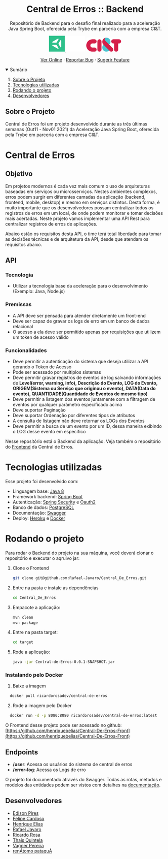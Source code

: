 
<!-- PROJECT LOGO -->
<br />
<p align="center">
<!--
  <a href="https://github.com/Rafael-Javaro/Central_De_Erros">
    <img src="src/assets/logo.gif" alt="Logo" >
  </a>
-->
  <h1 align="center">Central de Erros :: Backend</h1>

  <p align="center">
    Repositório de Backend para o desafio final realizado para a aceleração Java Spring Boot, oferecida pela Trybe em parceria com a empresa CI&T.
    <br />
  </p>
  <p align="center">
    <a href="https://www.betrybe.com/" target="_blank" rel="noreferrer">
      <img src="readme-img/trybe.jpg" alt="Trybe" width="50px">
    </a>
    <img src="readme-img/spacer.gif" aria-hidden="true" alt="" height="50px" width="60px">
    <a href="https://ciandt.com/br/pt-br" target="_blank" rel="noreferrer">
      <img src="readme-img/ciandt.png" alt="Trybe" width="110px">
    </a>
  </p>
  
  <p align="center">
    <a href="https://ancient-ridge-40479.herokuapp.com/user" target="_blank">Ver Online</a>
    ·
    <a href="https://github.com/Rafael-Javaro/Central_De_Erros/issues">Reportar Bug</a>
    ·
    <a href="https://github.com/Rafael-Javaro/Central_De_Erros/issues">Sugerir Feature</a>
  </p>
</p>



<!-- TABLE OF CONTENTS -->
<details open="open">
  <summary>Sumário</summary>
  <ol>
    <li>
      <a href="#sobre-o-projeto">Sobre o Projeto</a>
    </li>
    <li>
      <a href="#tecnologias-utilizadas">Tecnologias utilizadas</a></li>
    </li>
    <li>
      <a href="#rodando-o-projeto">Rodando o projeto</a>
    </li>
    <li><a href="#desenvolvedores">Desenvolvedores</a></li>
  </ol>
</details>



<!-- ABOUT THE PROJECT -->
## Sobre o Projeto

Central de Erros foi um projeto desenvolvido durante as três últimas semanas (Out11 - Nov01  2021) da Aceleração Java Spring Boot, oferecida pela Trybe em parceria com a empresa CI&T.

# Central de Erros

## Objetivo
Em projetos modernos é cada vez mais comum o uso de arquiteturas baseadas em serviços ou microsserviços. Nestes ambientes complexos, erros podem surgir em diferentes camadas da aplicação (backend, frontend, mobile, desktop) e mesmo em serviços distintos. Desta forma, é muito importante que os desenvolvedores possam centralizar todos os registros de erros em um local, de onde podem monitorar e tomar decisões mais acertadas. Neste projeto vamos implementar uma API Rest para centralizar registros de erros de aplicações.

Abaixo estão os requisitos desta API, o time terá total liberdade para tomar as decisões técnicas e de arquitetura da API, desde que atendam os requisitos abaixo.

## API

### Tecnologia
- Utilizar a tecnologia base da aceleração para o desenvolvimento (Exemplo: Java, Node.js)

### Premissas
- A API deve ser pensada para atender diretamente um front-end
- Deve ser capaz de gravar os logs de erro em um banco de dados relacional
- O acesso a ela deve ser permitido apenas por requisições que utilizem um token de acesso válido

### Funcionalidades
- Deve permitir a autenticação do sistema que deseja utilizar a API gerando o Token de Acesso
- Pode ser acessado por multiplos sistemas
- Deve permitir gravar registros de eventos de log salvando informações de **Level(error, warning, info), Descrição do Evento, LOG do Evento, ORIGEM(Sistema ou Serviço que originou o evento), DATA(Data do evento), QUANTIDADE(Quantidade de Eventos de mesmo tipo)**
- Deve permitir a listagem dos eventos juntamente com a filtragem de eventos por qualquer parâmetro especificado acima
- Deve suportar Paginação
- Deve suportar Ordenação por diferentes tipos de atributos
- A consulta de listagem não deve retornar os LOGs dos Eventos
- Deve permitir a busca de um evento por um ID, dessa maneira exibindo o LOG desse evento em específico

Nesse repositório está o Backend da aplicação. Veja também o repositório do [Frontend](https://github.com/henriquebelias/Central-De-Erros-Front) da Central de Erros.

# Tecnologias utilizadas

Esse projeto foi desenvolvido com:

* Linguagem base: [Java 8](https://www.java.com/en/)
* Framework backend: [Spring Boot](https://spring.io/projects/spring-boot)
* Autenticação: [Spring Security](https://spring.io/projects/spring-security) e [Oauth2](https://oauth.net/2/)
* Banco de dados: [PostgreSQL](https://www.postgresql.org/)
* Documentação: [Swagger](https://swagger.io/)
* Deploy: [Heroku](https://www.heroku.com/) e [Docker](https://www.docker.com)


<!-- GETTING STARTED -->
# Rodando o projeto

Para rodar o Backend do projeto na sua máquina, você deverá clonar o repositório e executar o aqruivo jar:

1. Clone o Frontend
   ```sh
   git clone git@github.com:Rafael-Javaro/Central_De_Erros.git
   ```
2. Entre na pasta e instale as dependências
   ```sh
   cd Central_De_Erros
   ```
3. Empacote a aplicação:
   ```sh
   mvn clean
   mvn package
   ```
4. Entre na pasta target:
   ```sh
   cd target
   ```
5. Rode a aplicação:
   ```sh
   java -jar Central-de-Erros-0.0.1-SNAPSHOT.jar 

   ```
### Instalando pelo Docker
1. Baixe a imagem
```sh
  docker pull ricardorosadev/central-de-erros
```
2. Rode a imagem pelo Docker
```sh
  docker run -d -p 8080:8080 ricardorosadev/central-de-erros:latest
```

O Frontend desse projeto pode ser acessado no github: [https://github.com/henriquebelias/Central-De-Erros-Front](https://github.com/henriquebelias/Central-De-Erros-Front)

## Endpoints

- **/user**: Acessa os usuários do sistema de central de erros
- **/error-log**: Acessa os Logs de erro

O projeto foi documentado através do Swagger.
Todas as rotas, métodos e modelos das entidades podem ser vistos com detalhes na [documentação](https://ancient-ridge-40479.herokuapp.com/swagger-ui.html).

<!-- CONTACT -->
## Desenvolvedores

- [Edison Pires](https://www.linkedin.com/in/edisonps/)
- [Felipe Cardoso](https://www.linkedin.com/in/felipe-de-carvalho-lopes-cardoso/)
- [Henrique Elias](https://www.linkedin.com/in/henrique-brito-elias/)
- [Rafael Javaro](https://www.linkedin.com/in/rafael-javaro/)
- [Ricardo Rosa](https://www.linkedin.com/in/ricardorosa-dev/)
- [Thais Quintela](https://www.linkedin.com/in/thais-quintela/)
- [Vagner Pereira](https://www.linkedin.com/in/vagnerpsousa/)
- [renÁtomo pataquÁ](https://www.linkedin.com/in/renato-pereira-feitosa/)




